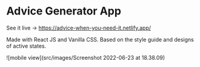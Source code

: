 # Advice Generator App
See it live -> https://advice-when-you-need-it.netlify.app/

Made with React JS and Vanilla CSS. Based on the style guide and designs of active states. 

![mobile view](src/images/Screenshot 2022-06-23 at 18.38.09)
